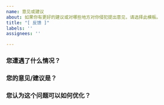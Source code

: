 ```yaml
---
name: 意见或建议
about: 如果你有更好的建议或对哪些地方对你侵犯提出意见，请选择此模板。
title: "[ 反馈 ]"
labels: ''
assignees: ''

---
```


### 您遭遇了什么情况？

### 您的意见/建议是？

### 您认为这个问题可以如何优化？
